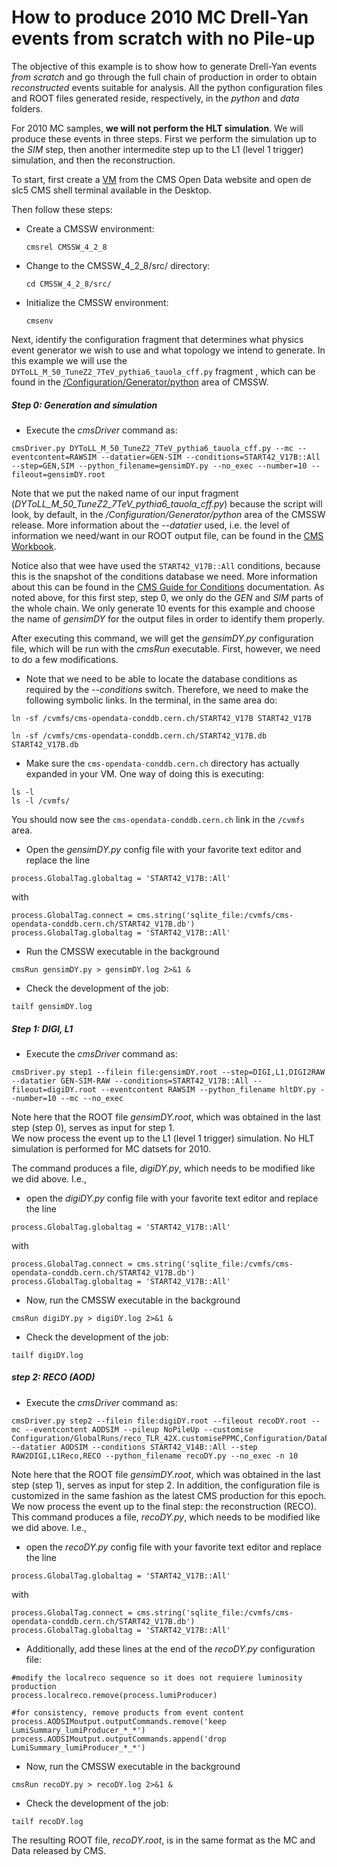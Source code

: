 # How to produce 2010 MC Drell-Yan events from scratch with no Pile-up

The objective of this example is to show how to generate Drell-Yan events *from scratch* and go through the full chain of
production in order to obtain *reconstructed* events suitable for analysis.  All the python configuration files and ROOT files generated reside, respectively, in the *python* and *data* folders. 

For 2010 MC samples, **we will not perform the HLT simulation**.  We will produce these events in three steps.  First we perform the simulation up to the *SIM* step, then another intermedite step
up to the L1 (level 1 trigger) simulation, and then the reconstruction. 

To start, first create a [VM](http://opendata.cern.ch/record/250 "CMS Open Data Portal") from the CMS Open Data website 
and open de slc5 CMS shell terminal available in the Desktop.

Then follow these steps:

- Create a CMSSW environment: 

    ```
    cmsrel CMSSW_4_2_8
    ```

- Change to the CMSSW_4_2_8/src/ directory:

    ```
    cd CMSSW_4_2_8/src/
    ```

- Initialize the CMSSW environment:

  ```
  cmsenv
  ```

Next, identify the configuration fragment that determines what physics event generator we wish to use and what topology we intend to generate.  In
this example we will use the `DYToLL_M_50_TuneZ2_7TeV_pythia6_tauola_cff.py` fragment , which can be found in the [/Configuration/Generator/python](https://github.com/cms-sw/cmssw/tree/CMSSW_4_2_X/Configuration/Generator/python) area of CMSSW.  

##### Step 0: Generation and simulation

- Execute the *cmsDriver* command as:

```
cmsDriver.py DYToLL_M_50_TuneZ2_7TeV_pythia6_tauola_cff.py --mc --eventcontent=RAWSIM --datatier=GEN-SIM --conditions=START42_V17B::All --step=GEN,SIM --python_filename=gensimDY.py --no_exec --number=10 --fileout=gensimDY.root
```

Note that we put the naked name of our input fragment (*DYToLL_M_50_TuneZ2_7TeV_pythia6_tauola_cff.py*) because the script will look, by default, in
the */Configuration/Generator/python* area of the CMSSW release.  More information about the *--datatier* used, i.e. the level of information we need/want in our ROOT output file, can be found in the [CMS Workbook](https://twiki.cern.ch/twiki/bin/view/CMSPublic/WorkBookDataFormats).

Notice also that wee have used
the `START42_V17B::All` conditions, because this is the snapshot of the conditions database we need.  More information about this can
be found in the [CMS Guide for Conditions](http://opendata.cern.ch/docs/cms-guide-for-condition-database) documentation.  As noted above, for this first step, step 0, we
only do the *GEN* and *SIM* parts of the whole chain.  We only generate 10 events for this example and choose the name of *gensimDY* for the output files
in order to identify them properly.

After executing this command, we will get the *gensimDY.py* configuration file, which will be run with the *cmsRun* executable.  First, however, we need
to do a few modifications.

- Note that we need to be able to locate the database conditions as required by the *--conditions* switch.  Therefore, we need to make the following
 symbolic links.  In the terminal, in the same area do:

```
ln -sf /cvmfs/cms-opendata-conddb.cern.ch/START42_V17B START42_V17B

ln -sf /cvmfs/cms-opendata-conddb.cern.ch/START42_V17B.db START42_V17B.db
```

- Make sure the `cms-opendata-conddb.cern.ch` directory has actually expanded in your VM.  One way of doing this is executing:

```
ls -l
ls -l /cvmfs/
```

You should now see the `cms-opendata-conddb.cern.ch` link in the `/cvmfs` area.

- Open the *gensimDY.py* config file with your favorite text editor and replace the line

```
process.GlobalTag.globaltag = 'START42_V17B::All'
```

with

```
process.GlobalTag.connect = cms.string('sqlite_file:/cvmfs/cms-opendata-conddb.cern.ch/START42_V17B.db')
process.GlobalTag.globaltag = 'START42_V17B::All'
```

- Run the CMSSW executable in the background

```
cmsRun gensimDY.py > gensimDY.log 2>&1 &
``` 

- Check the development of the job:

```
tailf gensimDY.log
```

##### Step 1: DIGI, L1

- Execute the *cmsDriver* command as:

```
cmsDriver.py step1 --filein file:gensimDY.root --step=DIGI,L1,DIGI2RAW --datatier GEN-SIM-RAW --conditions=START42_V17B::All --fileout=digiDY.root --eventcontent RAWSIM --python_filename hltDY.py --number=10 --mc --no_exec
```

Note here that the ROOT file *gensimDY.root*, which was obtained in the last step (step 0), serves as input for step 1.  
We now process the event up to the L1 (level 1 trigger) simulation.  No HLT simulation is performed for MC datsets for 2010.  

The command produces a file, *digiDY.py*, which needs to be modified
like we did above.  I.e.,

- open the *digiDY.py* config file with your favorite text editor and replace the line

```
process.GlobalTag.globaltag = 'START42_V17B::All'
```

with

```
process.GlobalTag.connect = cms.string('sqlite_file:/cvmfs/cms-opendata-conddb.cern.ch/START42_V17B.db')
process.GlobalTag.globaltag = 'START42_V17B::All'
```

- Now, run the CMSSW executable in the background

```
cmsRun digiDY.py > digiDY.log 2>&1 &
``` 

- Check the development of the job:

```
tailf digiDY.log
```

##### step 2: RECO (AOD)

- Execute the *cmsDriver* command as:

```
cmsDriver.py step2 --filein file:digiDY.root --fileout recoDY.root --mc --eventcontent AODSIM --pileup NoPileUp --customise Configuration/GlobalRuns/reco_TLR_42X.customisePPMC,Configuration/DataProcessing/Utils.addMonitoring --datatier AODSIM --conditions START42_V14B::All --step RAW2DIGI,L1Reco,RECO --python_filename recoDY.py --no_exec -n 10
```

Note here that the ROOT file *gensimDY.root*, which was obtained in the last step (step 1), serves as input for step 2.  In addition, the configuration file
is customized in the same fashion as the latest CMS production for this epoch. 
We now process the event up to the final step: the reconstruction (RECO).  This command produces a file, *recoDY.py*, which needs to be modified
like we did above.  I.e.,

- open the *recoDY.py* config file with your favorite text editor and replace the line

```
process.GlobalTag.globaltag = 'START42_V17B::All'
```

with

```
process.GlobalTag.connect = cms.string('sqlite_file:/cvmfs/cms-opendata-conddb.cern.ch/START42_V17B.db')
process.GlobalTag.globaltag = 'START42_V17B::All'
```

- Additionally, add these lines at the end of the *recoDY.py* configuration file:

```
#modify the localreco sequence so it does not requiere luminosity production
process.localreco.remove(process.lumiProducer)

#for consistency, remove products from event content
process.AODSIMoutput.outputCommands.remove('keep LumiSummary_lumiProducer_*_*')
process.AODSIMoutput.outputCommands.append('drop LumiSummary_lumiProducer_*_*')
```

- Now, run the CMSSW executable in the background

```
cmsRun recoDY.py > recoDY.log 2>&1 &
``` 

- Check the development of the job:

```
tailf recoDY.log
```

The resulting ROOT file, *recoDY.root*, is in the same format as 
the MC and Data released by CMS.
